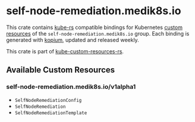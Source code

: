<!--
SPDX-FileCopyrightText: The kube-custom-resources-rs Authors
SPDX-License-Identifier: 0BSD
 -->

# self-node-remediation.medik8s.io

This crate contains [kube-rs](https://kube.rs/) compatible bindings for Kubernetes [custom resources](https://kubernetes.io/docs/tasks/extend-kubernetes/custom-resources/custom-resource-definitions/) of the `self-node-remediation.medik8s.io` group. Each binding is generated with [kopium](https://github.com/kube-rs/kopium), updated and released weekly.

This crate is part of [kube-custom-resources-rs](https://github.com/metio/kube-custom-resources-rs).

## Available Custom Resources

### self-node-remediation.medik8s.io/v1alpha1
- `SelfNodeRemediationConfig`
- `SelfNodeRemediation`
- `SelfNodeRemediationTemplate`
